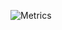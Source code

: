 ![Metrics](https://metrics.lecoq.io/DachiNatenadzeReadme?template=classic&base.indepth=true&isocalendar=1&calendar=1&introduction=1&languages=1&gists=1&steam=1&music=1&base=header%2C%20activity%2C%20community%2C%20repositories%2C%20metadata&base.indepth=true&base.hireable=false&base.skip=false&isocalendar=false&isocalendar.duration=half-year&languages=false&languages.limit=8&languages.threshold=0%25&languages.other=false&languages.colors=github&languages.sections=most-used&languages.indepth=false&languages.analysis.timeout=15&languages.analysis.timeout.repositories=7.5&languages.categories=markup%2C%20programming&languages.recent.categories=markup%2C%20programming&languages.recent.load=300&languages.recent.days=14&calendar=false&calendar.limit=2024&gists=false&introduction=false&introduction.title=true&music=false&music.provider=youtube&music.user=.user.login&music.mode=playlist&music.playlist=https%3A%2F%2Fwww.youtube.com%2Fwatch%3Fv%3DkLAUo2kDgHo%26list%3DRDkLAUo2kDgHo%26start_radio%3D1&music.limit=4&music.played.at=true&music.time.range=short&music.top.type=tracks&steam=false&steam.sections=player%2C%20most-played%2C%20recently-played&steam.user=Steamcommunity.com%2Fprofiles%2F76561199548290136%2F&steam.games.limit=1&steam.recent.games.limit=1&steam.achievements.limit=2&steam.playtime.threshold=2&config.timezone=Asia%2FTbilisi&config.display=large)
